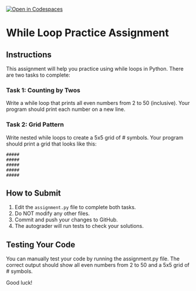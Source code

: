 [![Open in Codespaces](https://classroom.github.com/assets/launch-codespace-2972f46106e565e64193e422d61a12cf1da4916b45550586e14ef0a7c637dd04.svg)](https://classroom.github.com/open-in-codespaces?assignment_repo_id=18790319)
# While Loop Practice Assignment

## Instructions

This assignment will help you practice using while loops in Python. There are two tasks to complete:

### Task 1: Counting by Twos
Write a while loop that prints all even numbers from 2 to 50 (inclusive). Your program should print each number on a new line.

### Task 2: Grid Pattern
Write nested while loops to create a 5x5 grid of # symbols. Your program should print a grid that looks like this:

```
#####
#####
#####
#####
#####
```

## How to Submit
1. Edit the `assignment.py` file to complete both tasks.
2. Do NOT modify any other files.
3. Commit and push your changes to GitHub.
4. The autograder will run tests to check your solutions.

## Testing Your Code
You can manually test your code by running the assignment.py file. The correct output should show all even numbers from 2 to 50 and a 5x5 grid of # symbols.

Good luck!